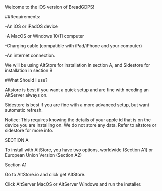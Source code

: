 Welcome to the iOS version of BreadGDPS!

##Requirements:

-An iOS or iPadOS device

-A MacOS or Windows 10/11 computer

-Charging cable (compatible with iPad/iPhone and your computer)

-An internet connection.



We will be using AltStore for installation in section A, and Sidestore for installation in section B



#What Should I use?

Altstore is best if you want a quick setup and are fine with needing an AltServer always on.

Sidestore is best if you are fine with a more advanced setup, but want automatic refresh.

Notice: This requires knowing the details of your apple id that is on the device you are installing on. We do not store any data. Refer to altstore or sidestore for more info.

SECTION A

To install with AltStore, you have two options, worldwide (Section A1) or European Union Version (Section A2)

Section A1

Go to AltStore.io and click get AltStore.

Click AltServer MacOS or AltServer Windows and run the installer.
